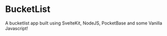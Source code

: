 # BucketList

A bucketlist app built using SvelteKit, NodeJS, PocketBase and some Vanilla Javascript!
